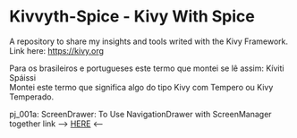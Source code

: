 # Kivvyth-Spice - Kivy With Spice
A repository to share my insights and tools writed with the Kivy Framework. Link here: https://kivy.org

Para os brasileiros e portugueses este termo que montei se lê assim: Kíviti Spáissi <br>
Montei este termo que significa algo do tipo Kivy com Tempero ou Kivy Temperado.

pj_001a:
ScreenDrawer: To Use NavigationDrawer with ScreenManager together link --> <a href="https://github.com/ten4z/Kivvyth-Spice/tree/main/ScreenDrawer">HERE</a> <--
